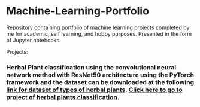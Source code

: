 # Machine-Learning-Portfolio
Repository containing portfolio of machine learning projects completed by me for academic, self learning, and hobby purposes. Presented in the form of Jupyter notebooks


Projects:
### Herbal Plant classification using the convolutional neural network method with ResNet50 architecture using the PyTorch framework and the dataset can be downloaded at the following [link for dataset of types of herbal plants](https://www.kaggle.com/datasets/anefiamutiaraatha/dataset-tanaman-herbal). [Click here to go to project of herbal plants classification](https://github.com/farhanriyandi/Machine-Learning-Portfolio/blob/main/Herbal%20Plants%20Classification/Herbal%20Plants%20Classification.ipynb).


